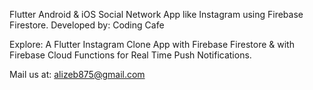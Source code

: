 Flutter Android & iOS Social Network App like Instagram using Firebase Firestore.
Developed by: Coding Cafe

Explore:
A Flutter Instagram Clone App with Firebase Firestore & with Firebase Cloud Functions for Real Time Push Notifications.

Mail us at:
alizeb875@gmail.com
